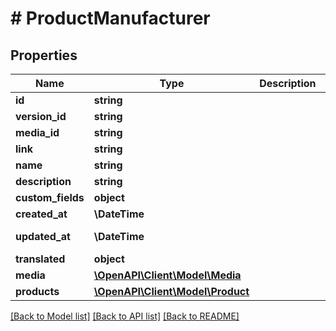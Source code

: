 # # ProductManufacturer

## Properties

Name | Type | Description | Notes
------------ | ------------- | ------------- | -------------
**id** | **string** |  | [optional]
**version_id** | **string** |  | [optional]
**media_id** | **string** |  | [optional]
**link** | **string** |  | [optional]
**name** | **string** |  |
**description** | **string** |  | [optional]
**custom_fields** | **object** |  | [optional]
**created_at** | **\DateTime** |  | [readonly]
**updated_at** | **\DateTime** |  | [optional] [readonly]
**translated** | **object** |  | [optional]
**media** | [**\OpenAPI\Client\Model\Media**](Media.md) |  | [optional]
**products** | [**\OpenAPI\Client\Model\Product**](Product.md) |  | [optional]

[[Back to Model list]](../../README.md#models) [[Back to API list]](../../README.md#endpoints) [[Back to README]](../../README.md)
